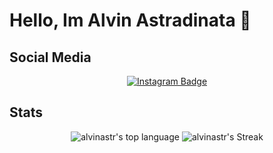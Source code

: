 # Hello, Im Alvin Astradinata 👋

## Social Media

<div align="center">
  <a href="https://www.instagram.com/zlvinn">
    <img src="https://img.shields.io/badge/Instagram-E4405F?style=for-the-badge&logo=instagram&logoColor=white" alt="Instagram Badge">
  </a>
</div>

## Stats
<div align="center">
  <img src="https://github-readme-stats.vercel.app/api/top-langs/?username=alvinastr&theme=tokyonight&show_icons=true&hide_border=true&layout=compact" alt="alvinastr's top language">
  <img src="https://github-readme-streak-stats.herokuapp.com/?user=alvinastr&theme=tokyonight&hide_border=true" alt="alvinastr's Streak">
</div>
